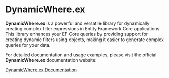 # DynamicWhere.ex

**DynamicWhere.ex** is a powerful and versatile library for dynamically creating complex filter expressions in Entity Framework Core applications. This library enhances your EF Core queries by providing support for creating dynamic filters using objects, making it easier to generate complex queries for your data.

For detailed documentation and usage examples, please visit the official **DynamicWhere.ex** documentation website:

[DynamicWhere.ex Documentation](https://sajadh92.gitbook.io/dynamicwhere.ex/)
